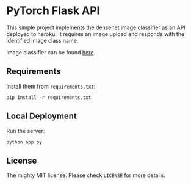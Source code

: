 # PyTorch Flask API

This simple project implements the densenet image classifier as an API deployed to heroku. It requires an image upload and responds with the identified image class name.

Image classifier can be found [here](https://pytorchflaskml.herokuapp.com/).


## Requirements

Install them from `requirements.txt`:

    pip install -r requirements.txt


## Local Deployment

Run the server:

    python app.py


## License

The mighty MIT license. Please check `LICENSE` for more details.
